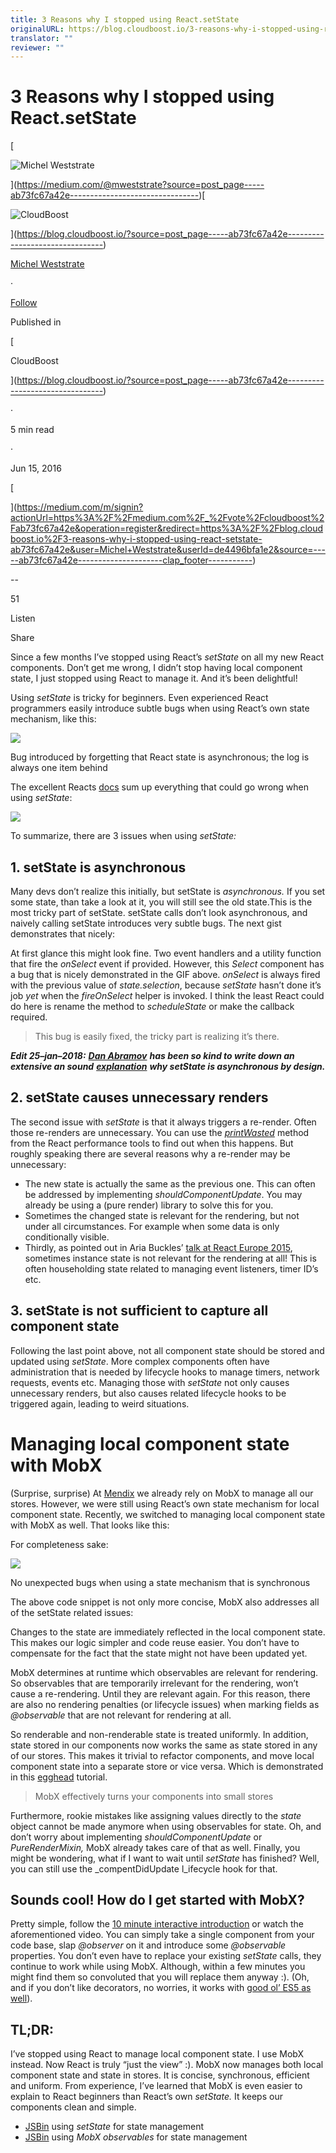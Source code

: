 ```yaml
---
title: 3 Reasons why I stopped using React.setState
originalURL: https://blog.cloudboost.io/3-reasons-why-i-stopped-using-react-setstate-ab73fc67a42e
translator: ""
reviewer: ""
---
```


# 3 Reasons why I stopped using React.setState

[

![Michel Weststrate](https://miro.medium.com/v2/resize:fill:88:88/1*XWCjUzWvB5KUrmXT1kxOOA.jpeg)









](https://medium.com/@mweststrate?source=post_page-----ab73fc67a42e--------------------------------)[

![CloudBoost](https://miro.medium.com/v2/resize:fill:48:48/1*a8_IkAXKt7ff5oUv_QmQSw.png)











](https://blog.cloudboost.io/?source=post_page-----ab73fc67a42e--------------------------------)

[Michel Weststrate](https://medium.com/@mweststrate?source=post_page-----ab73fc67a42e--------------------------------)

·

[Follow](https://medium.com/m/signin?actionUrl=https%3A%2F%2Fmedium.com%2F_%2Fsubscribe%2Fuser%2Fde4496bfa1e2&operation=register&redirect=https%3A%2F%2Fblog.cloudboost.io%2F3-reasons-why-i-stopped-using-react-setstate-ab73fc67a42e&user=Michel+Weststrate&userId=de4496bfa1e2&source=post_page-de4496bfa1e2----ab73fc67a42e---------------------post_header-----------)

Published in

[

CloudBoost

](https://blog.cloudboost.io/?source=post_page-----ab73fc67a42e--------------------------------)

·

5 min read

·

Jun 15, 2016

[

](https://medium.com/m/signin?actionUrl=https%3A%2F%2Fmedium.com%2F_%2Fvote%2Fcloudboost%2Fab73fc67a42e&operation=register&redirect=https%3A%2F%2Fblog.cloudboost.io%2F3-reasons-why-i-stopped-using-react-setstate-ab73fc67a42e&user=Michel+Weststrate&userId=de4496bfa1e2&source=-----ab73fc67a42e---------------------clap_footer-----------)

\--

51

[](https://medium.com/m/signin?actionUrl=https%3A%2F%2Fmedium.com%2F_%2Fbookmark%2Fp%2Fab73fc67a42e&operation=register&redirect=https%3A%2F%2Fblog.cloudboost.io%2F3-reasons-why-i-stopped-using-react-setstate-ab73fc67a42e&source=-----ab73fc67a42e---------------------bookmark_footer-----------)

Listen

Share

Since a few months I’ve stopped using React’s _setState_ on all my new React components. Don’t get me wrong, I didn’t stop having local component state, I just stopped using React to manage it. And it’s been delightful!

Using _setState_ is tricky for beginners. Even experienced React programmers easily introduce subtle bugs when using React’s own state mechanism, like this:

![](https://miro.medium.com/v2/resize:fit:640/1*v2qbGqdV8wM1G4ixs7woEw.gif)

Bug introduced by forgetting that React state is asynchronous; the log is always one item behind

The excellent Reacts [docs](https://facebook.github.io/react/docs/component-api.html) sum up everything that could go wrong when using _setState_:

![](https://miro.medium.com/v2/resize:fit:640/format:webp/1*OtKvlJDJPjbSVM6o-yjL_Q.png)

To summarize, there are 3 issues when using _setState:_

## 1\. setState is asynchronous

Many devs don’t realize this initially, but setState is _asynchronous._ If you set some state, than take a look at it, you will still see the old state.This is the most tricky part of setState. setState calls don’t look asynchronous, and naively calling setState introduces very subtle bugs. The next gist demonstrates that nicely:

At first glance this might look fine. Two event handlers and a utility function that fire the _onSelect_ event if provided. However, this _Select_ component has a bug that is nicely demonstrated in the GIF above. _onSelect_ is always fired with the previous value of _state.selection_, because _setState_ hasn’t done it’s job _yet_ when the _fireOnSelect_ helper is invoked. I think the least React could do here is rename the method to _scheduleState_ or make the callback required.

> This bug is easily fixed, the tricky part is realizing it’s there.

**_Edit 25–jan–2018:_** [**_Dan Abramov_**](https://medium.com/u/a3a8af6addc1?source=post_page-----ab73fc67a42e--------------------------------) **_has been so kind to write down an extensive an sound_** [**_explanation_**](https://github.com/facebook/react/issues/11527#issuecomment-360199710) **_why setState is asynchronous by design._**

## 2\. setState causes unnecessary renders

The second issue with _setState_ is that it always triggers a re-render. Often those re-renders are unnecessary. You can use the [_printWasted_](https://facebook.github.io/react/docs/perf.html#perf.printwastedmeasurements) method from the React performance tools to find out when this happens. But roughly speaking there are several reasons why a re-render may be unnecessary:

-   The new state is actually the same as the previous one. This can often be addressed by implementing _shouldComponentUpdate_. You may already be using a (pure render) library to solve this for you.
-   Sometimes the changed state is relevant for the rendering, but not under all circumstances. For example when some data is only conditionally visible.
-   Thirdly, as pointed out in Aria Buckles’ [talk at React Europe 2015](https://youtu.be/2Qu-Ulrsfl8?t=12m09s), sometimes instance state is not relevant for the rendering at all! This is often householding state related to managing event listeners, timer ID’s etc.

## 3\. setState is not sufficient to capture all component state

Following the last point above, not all component state should be stored and updated using _setState_. More complex components often have administration that is needed by lifecycle hooks to manage timers, network requests, events etc. Managing those with _setState_ not only causes unnecessary renders, but also causes related lifecycle hooks to be triggered again, leading to weird situations.

# Managing local component state with MobX

(Surprise, surprise) At [Mendix](http://www.mendix.com) we already rely on MobX to manage all our stores. However, we were still using React’s own state mechanism for local component state. Recently, we switched to managing local component state with MobX as well. That looks like this:

For completeness sake:

![](https://miro.medium.com/v2/resize:fit:640/1*LPl8MGfkPyWGtRERQdw_3w.gif)

No unexpected bugs when using a state mechanism that is synchronous

The above code snippet is not only more concise, MobX also addresses all of the setState related issues:

Changes to the state are immediately reflected in the local component state. This makes our logic simpler and code reuse easier. You don’t have to compensate for the fact that the state might not have been updated yet.

MobX determines at runtime which observables are relevant for rendering. So observables that are temporarily irrelevant for the rendering, won’t cause a re-rendering. Until they are relevant again. For this reason, there are also no rendering penalties (or lifecycle issues) when marking fields as _@observable_ that are not relevant for rendering at all.

So renderable and non-renderable state is treated uniformly. In addition, state stored in our components now works the same as state stored in any of our stores. This makes it trivial to refactor components, and move local component state into a separate store or vice versa. Which is demonstrated in this [egghead](https://egghead.io/lessons/javascript-mobx-and-react-intro-syncing-the-ui-with-the-app-state-using-observable-and-observer) tutorial.

> MobX effectively turns your components into small stores

Furthermore, rookie mistakes like assigning values directly to the _state_ object cannot be made anymore when using observables for state. Oh, and don’t worry about implementing _shouldComponentUpdate_ or _PureRenderMixin,_ MobX already takes care of that as well. Finally, you might be wondering, what if I want to wait until _setState_ has finished? Well, you can still use the _compentDidUpdate l_ifecycle hook for that.

## Sounds cool! How do I get started with MobX?

Pretty simple, follow the [10 minute interactive introduction](https://mobxjs.github.io/mobx/getting-started.html) or watch the aforementioned video. You can simply take a single component from your code base, slap _@observer_ on it and introduce some _@observable_ properties. You don’t even have to replace your existing _setState_ calls, they continue to work while using MobX. Although, within a few minutes you might find them so convoluted that you will replace them anyway :). (Oh, and if you don’t like decorators, no worries, it works with [good ol’ ES5 as well](https://github.com/mobxjs/mobx/blob/gh-pages/docs/best/syntax.md#react-components)).

## TL;DR:

I’ve stopped using React to manage local component state. I use MobX instead. Now React is truly “just the view” :). MobX now manages both local component state and state in stores. It is concise, synchronous, efficient and uniform. From experience, I’ve learned that MobX is even easier to explain to React beginners than React’s own _setState._ It keeps our components clean and simple.

-   [JSBin](http://jsbin.com/yelazuvamo/edit?js%2Cconsole%2Coutput=) using _setState_ for state management
-   [JSBin](http://jsbin.com/sofezamavi/1/edit?js%2Cconsole%2Coutput=) using _MobX observables_ for state management